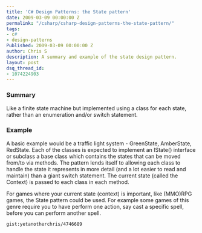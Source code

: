 ```yaml
---
title: 'C# Design Patterns: the State pattern'
date: 2009-03-09 00:00:00 Z
permalink: "/csharp/csharp-design-patterns-the-state-pattern/"
tags:
- c#
- design-patterns
Published: 2009-03-09 00:00:00 Z
author: Chris S
description: A summary and example of the state design pattern.
layout: post
dsq_thread_id:
- 1074224903
---
```


### Summary

Like a finite state machine but implemented using a class for each state, rather than an enumeration and/or switch statement. 

<!--more-->

### Example

A basic example would be a traffic light system - GreenState, AmberState, RedState. Each of the classes is expected to implement an IState() interface or subclass a base class which contains the states that can be moved from/to via methods. The pattern lends itself to allowing each class to handle the state it represents in more detail (and a lot easier to read and maintain) than a giant switch statement. The current state (called the Context) is passed to each class in each method. 

For games where your current state (context) is important, like (MMO)RPG games, the State pattern could be used. For example some games of this genre require you to have perform one action, say cast a specific spell, before you can perform another spell. 

`gist:yetanotherchris/4746689`